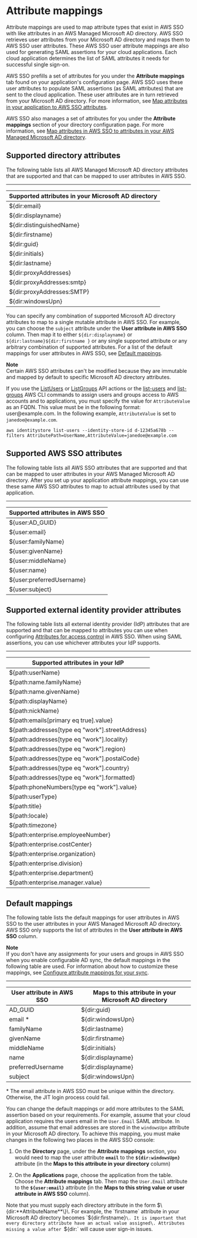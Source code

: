 # Attribute mappings<a name="attributemappingsconcept"></a>

Attribute mappings are used to map attribute types that exist in AWS SSO with like attributes in an AWS Managed Microsoft AD directory\. AWS SSO retrieves user attributes from your Microsoft AD directory and maps them to AWS SSO user attributes\. These AWS SSO user attribute mappings are also used for generating SAML assertions for your cloud applications\. Each cloud application determines the list of SAML attributes it needs for successful single sign\-on\. 

AWS SSO prefills a set of attributes for you under the **Attribute mappings** tab found on your application's configuration page\. AWS SSO uses these user attributes to populate SAML assertions \(as SAML attributes\) that are sent to the cloud application\. These user attributes are in turn retrieved from your Microsoft AD directory\. For more information, see [Map attributes in your application to AWS SSO attributes](mapawsssoattributestoapp.md)\. 

AWS SSO also manages a set of attributes for you under the **Attribute mappings** section of your directory configuration page\. For more information, see [Map attributes in AWS SSO to attributes in your AWS Managed Microsoft AD directory](mapssoattributestocdattributes.md)\.

## Supported directory attributes<a name="supporteddirectoryattributes"></a>

The following table lists all AWS Managed Microsoft AD directory attributes that are supported and that can be mapped to user attributes in AWS SSO\. 


****  

| Supported attributes in your Microsoft AD directory | 
| --- | 
| $\{dir:email\} | 
| $\{dir:displayname\} | 
| $\{dir:distinguishedName\} | 
| $\{dir:firstname\} | 
| $\{dir:guid\} | 
| $\{dir:initials\} | 
| $\{dir:lastname\} | 
| $\{dir:proxyAddresses\} | 
| $\{dir:proxyAddresses:smtp\} | 
| $\{dir:proxyAddresses:SMTP\} | 
| $\{dir:windowsUpn\} | 

You can specify any combination of supported Microsoft AD directory attributes to map to a single mutable attribute in AWS SSO\. For example, you can choose the `subject` attribute under the **User attribute in AWS SSO** column\. Then map it to either `${dir:displayname}` or `${dir:lastname}${dir:firstname }` or any single supported attribute or any arbitrary combination of supported attributes\. For a list of the default mappings for user attributes in AWS SSO, see [Default mappings](#defaultattributemappings)\.

**Note**  
Certain AWS SSO attributes can't be modified because they are immutable and mapped by default to specific Microsoft AD directory attributes\.

If you use the [ListUsers](https://docs.aws.amazon.com/singlesignon/latest/IdentityStoreAPIReference/API_ListUsers.html) or [ListGroups](https://docs.aws.amazon.com/singlesignon/latest/IdentityStoreAPIReference/API_ListGroups.html) API actions or the [list\-users](https://docs.aws.amazon.com/cli/latest/reference/identitystore/list-users.html) and [list\-groups](https://docs.aws.amazon.com/cli/latest/reference/identitystore/list-groups.html) AWS CLI commands to assign users and groups access to AWS accounts and to applications, you must specify the value for `AttributeValue` as an FQDN\. This value must be in the following format: user@example\.com\. In the following example, `AttributeValue` is set to `janedoe@example.com`\.

```
aws identitystore list-users --identity-store-id d-12345a678b --filters AttributePath=UserName,AttributeValue=janedoe@example.com
```

## Supported AWS SSO attributes<a name="supportedssoattributes"></a>

The following table lists all AWS SSO attributes that are supported and that can be mapped to user attributes in your AWS Managed Microsoft AD directory\. After you set up your application attribute mappings, you can use these same AWS SSO attributes to map to actual attributes used by that application\.


****  

| Supported attributes in AWS SSO | 
| --- | 
| $\{user:AD\_GUID\} | 
| $\{user:email\} | 
| $\{user:familyName\} | 
| $\{user:givenName\} | 
| $\{user:middleName\} | 
| $\{user:name\} | 
| $\{user:preferredUsername\} | 
| $\{user:subject\} | 

## Supported external identity provider attributes<a name="supportedidpattributes"></a>

The following table lists all external identity provider \(IdP\) attributes that are supported and that can be mapped to attributes you can use when configuring [Attributes for access control](attributesforaccesscontrol.md) in AWS SSO\. When using SAML assertions, you can use whichever attributes your IdP supports\.


****  

| Supported attributes in your IdP | 
| --- | 
| $\{path:userName\} | 
| $\{path:name\.familyName\} | 
| $\{path:name\.givenName\} | 
| $\{path:displayName\} | 
| $\{path:nickName\} | 
| $\{path:emails\[primary eq true\]\.value\} | 
| $\{path:addresses\[type eq "work"\]\.streetAddress\} | 
| $\{path:addresses\[type eq "work"\]\.locality\} | 
| $\{path:addresses\[type eq "work"\]\.region\} | 
| $\{path:addresses\[type eq "work"\]\.postalCode\} | 
| $\{path:addresses\[type eq "work"\]\.country\} | 
| $\{path:addresses\[type eq "work"\]\.formatted\} | 
| $\{path:phoneNumbers\[type eq "work"\]\.value\} | 
| $\{path:userType\} | 
| $\{path:title\} | 
| $\{path:locale\} | 
| $\{path:timezone\} | 
| $\{path:enterprise\.employeeNumber\} | 
| $\{path:enterprise\.costCenter\} | 
| $\{path:enterprise\.organization\} | 
| $\{path:enterprise\.division\} | 
| $\{path:enterprise\.department\} | 
| $\{path:enterprise\.manager\.value\} | 

## Default mappings<a name="defaultattributemappings"></a>

The following table lists the default mappings for user attributes in AWS SSO to the user attributes in your AWS Managed Microsoft AD directory\. AWS SSO only supports the list of attributes in the **User attribute in AWS SSO** column\. 

**Note**  
If you don't have any assignments for your users and groups in AWS SSO when you enable configurable AD sync, the default mappings in the following table are used\. For information about how to customize these mappings, see [Configure attribute mappings for your sync](provision-users-from-ad-configurable-ADsync.md#manage-sync-configure-attribute-mapping-configurable-ADsync)\.


****  

| User attribute in AWS SSO  | Maps to this attribute in your Microsoft AD directory | 
| --- | --- | 
| AD\_GUID | $\{dir:guid\} | 
| email \* | $\{dir:windowsUpn\} | 
| familyName | $\{dir:lastname\} | 
| givenName | $\{dir:firstname\} | 
| middleName | $\{dir:initials\} | 
| name | $\{dir:displayname\} | 
| preferredUsername | $\{dir:displayname\} | 
| subject | $\{dir:windowsUpn\} | 

\* The email attribute in AWS SSO must be unique within the directory\. Otherwise, the JIT login process could fail\.

You can change the default mappings or add more attributes to the SAML assertion based on your requirements\. For example, assume that your cloud application requires the users email in the `User.Email` SAML attribute\. In addition, assume that email addresses are stored in the `windowsUpn` attribute in your Microsoft AD directory\. To achieve this mapping, you must make changes in the following two places in the AWS SSO console:

1. On the **Directory** page, under the **Attribute mappings** section, you would need to map the user attribute **`email`** to the **`${dir:windowsUpn}`** attribute \(in the **Maps to this attribute in your directory** column\)

1. On the **Applications** page, choose the application from the table\. Choose the **Attribute mappings** tab\. Then map the `User.Email` attribute to the **`${user:email}`** attribute \(in the **Maps to this string value or user attribute in AWS SSO** column\)\.

Note that you must supply each directory attribute in the form $\{dir:**AttributeName**\}\. For example, the `firstname` attribute in your Microsoft AD directory becomes `${dir:firstname}`\. It is important that every directory attribute have an actual value assigned\. Attributes missing a value after `${dir:` will cause user sign\-in issues\.